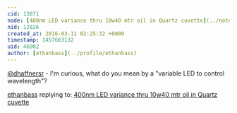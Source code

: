 ```yaml
---
cid: 13871
node: [400nm LED variance thru 10w40 mtr oil in Quartz cuvette](../notes/dhaffnersr/03-10-2016/400nm-led-variance-thru-10w40-mtr-oil-in-quartz-cuvette)
nid: 12826
created_at: 2016-03-11 02:25:32 +0000
timestamp: 1457663132
uid: 46902
author: [ethanbass](../profile/ethanbass)
---
```


[@dhaffnersr](/profile/dhaffnersr) - I'm curious, what do you mean by a "variable LED to control wavelength"? 

[ethanbass](../profile/ethanbass) replying to: [400nm LED variance thru 10w40 mtr oil in Quartz cuvette](../notes/dhaffnersr/03-10-2016/400nm-led-variance-thru-10w40-mtr-oil-in-quartz-cuvette)

